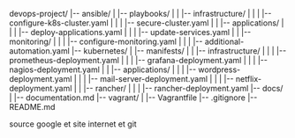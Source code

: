 devops-project/
|-- ansible/
|   |-- playbooks/
|   |   |-- infrastructure/
|   |   |   |-- configure-k8s-cluster.yaml
|   |   |   |-- secure-cluster.yaml
|   |   |-- applications/
|   |   |   |-- deploy-applications.yaml
|   |   |   |-- update-services.yaml
|   |   |-- monitoring/
|   |   |   |-- configure-monitoring.yaml
|   |   |   |-- additional-automation.yaml
|-- kubernetes/
|   |-- manifests/
|   |   |-- infrastructure/
|   |   |   |-- prometheus-deployment.yaml
|   |   |   |-- grafana-deployment.yaml
|   |   |   |-- nagios-deployment.yaml
|   |   |-- applications/
|   |   |   |-- wordpress-deployment.yaml
|   |   |   |-- mail-server-deployment.yaml
|   |   |   |-- netflix-deployment.yaml
|   |   |-- rancher/
|   |   |   |-- rancher-deployment.yaml
|-- docs/
|   |-- documentation.md
|-- vagrant/
|   |-- Vagrantfile
|-- .gitignore
|-- README.md


source google et site internet et git



